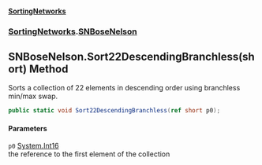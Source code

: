 #### [SortingNetworks](index.md 'index')
### [SortingNetworks](SortingNetworks.md 'SortingNetworks').[SNBoseNelson](SortingNetworks_SNBoseNelson.md 'SortingNetworks.SNBoseNelson')
## SNBoseNelson.Sort22DescendingBranchless(short) Method
Sorts a collection of 22 elements in descending order using branchless min/max swap.  
```csharp
public static void Sort22DescendingBranchless(ref short p0);
```
#### Parameters
<a name='SortingNetworks_SNBoseNelson_Sort22DescendingBranchless(short)_p0'></a>
`p0` [System.Int16](https://docs.microsoft.com/en-us/dotnet/api/System.Int16 'System.Int16')  
the reference to the first element of the collection
  

